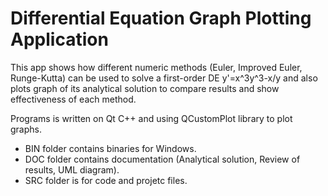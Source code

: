 # Differential Equation Graph Plotting Application

This app shows how different numeric methods (Euler, Improved Euler, Runge-Kutta) can be used to solve a first-order DE y'=x^3y^3-x/y and also plots graph of its analytical solution to compare results and show effectiveness of each method.

Programs is written on Qt C++ and using QCustomPlot library to plot graphs.

* BIN folder contains binaries for Windows.
* DOC folder contains documentation (Analytical solution, Review of results, UML diagram).
* SRC folder is for code and projetc files.
